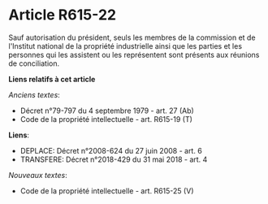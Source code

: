 # Article R615-22

Sauf autorisation du président, seuls les membres de la commission et de l'Institut national de la propriété industrielle
ainsi que les parties et les personnes qui les assistent ou les représentent sont présents aux réunions de conciliation.

**Liens relatifs à cet article**

_Anciens textes_:

  - Décret n°79-797 du 4 septembre 1979 - art. 27 (Ab)
  - Code de la propriété intellectuelle - art. R615-19 (T)

**Liens**:

  - DEPLACE: Décret n°2008-624 du 27 juin 2008 - art. 6
  - TRANSFERE: Décret n°2018-429 du 31 mai 2018 - art. 4

_Nouveaux textes_:

  - Code de la propriété intellectuelle - art. R615-25 (V)
